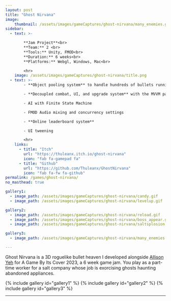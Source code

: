 ```yaml
---
layout: post
title: "Ghost Nirvana"
image: 
    thumbnail: /assets/images/gameCaptures/ghost-nirvana/many_enemies.gif
sidebar:
  - text: >-

        **Jam Project**<br>
        **Team:** 2 <br>
        **Tools:** Unity, FMOD<br>
        **Duration:** 6 weeks<br>
        **Platforms:** Webgl, Windows, Mac<br>

        <hr>
    image: /assets/images/gameCaptures/ghost-nirvana/title.png
  - text: >-
        - **Object pooling system** to handle hundreds of bullets running stably on Webgl

        - **Decoupled combat, UI, and upgrade system** with the MVVM pattern using scriptable objects

        - AI with Finite State Machine

        - FMOD Audio mixing and concurrency settings

        - **Online leaderboard system**

        - UI tweening

        <hr>
    links:
      - title: "Itch"
        url: "https://thuleanx.itch.io/ghost-nirvana"
        icon: "fab fa-gamepad fa"
      - title: "Github"
        url: "https://github.com/Thuleanx/GhostNirvana"
        icon: "fab fa-fw fa-github"
permalink: /games/ghost-nirvana/
no_masthead: true

gallery1:
  - image_path: /assets/images/gameCaptures/ghost-nirvana/candy.gif
  - image_path: /assets/images/gameCaptures/ghost-nirvana/levelup.gif

gallery2:
  - image_path: /assets/images/gameCaptures/ghost-nirvana/reload.gif
  - image_path: /assets/images/gameCaptures/ghost-nirvana/boss_appear.gif
  - image_path: /assets/images/gameCaptures/ghost-nirvana/saltsplosion.gif

gallery3: 
  - image_path: /assets/images/gameCaptures/ghost-nirvana/many_enemies.gif

---
```


Ghost Nirvana is a 3D roguelike bullet heaven I developed alongside [Allison Yeh](https://allisonkyeh.com/) for A Game By Its Cover 2023, a 6 week game jam.
You play as a part-time worker for a salt company whose job is exorcising ghosts haunting abandoned appliances.

{% include gallery id="gallery1" %}
{% include gallery id="gallery2" %}
{% include gallery id="gallery3" %}

<!-- ## Code Snippets -->

<!-- {::options parse_block_html="true" /} -->

<!-- <details><summary markdown="span">Decoupled combat, UI, and upgrade system</summary> -->

<!-- The Model View View-Model pattern is famous in software for decoupling front end --> 
<!-- UI and the logic that updates said UI. -->
<!-- The core idea is that systems communicates data through a View-Model, which is just a --> 
<!-- fancy name for a collection of data with delegates that fires when specific pieces of the --> 
<!-- data updates. -->

<!-- Inspired by [a Unity article on scriptable objects](https://unity.com/how-to/architect-game-code-scriptable-objects), --> 
<!-- I made a similar system in Unity for handling information that Ghost Nirvana's combat, --> 
<!-- UI, AI, and upgrade systems use. -->

<!-- ```csharp -->

<!-- ``` -->

<!-- </details> -->

<!-- {::options parse_block_html="false" /} -->


----


